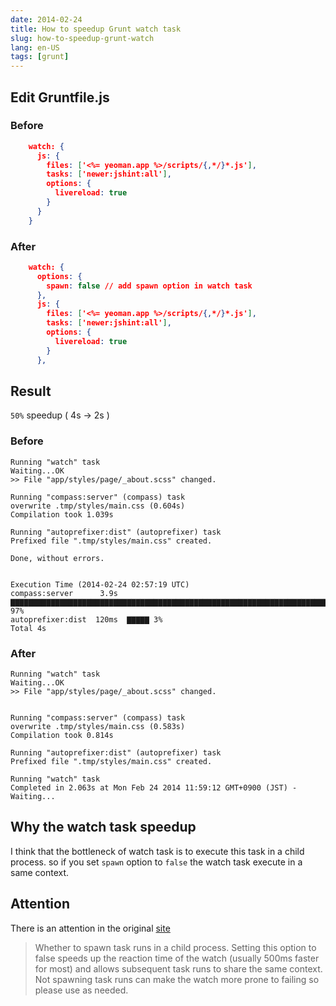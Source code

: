 ```yaml
---
date: 2014-02-24
title: How to speedup Grunt watch task
slug: how-to-speedup-grunt-watch
lang: en-US
tags: [grunt]
---
```


## Edit Gruntfile.js

### Before

```json
    watch: {
      js: {
        files: ['<%= yeoman.app %>/scripts/{,*/}*.js'],
        tasks: ['newer:jshint:all'],
        options: {
          livereload: true
        }
      }
    }
```
### After

```json
    watch: {
      options: {
        spawn: false // add spawn option in watch task
      },
      js: {
        files: ['<%= yeoman.app %>/scripts/{,*/}*.js'],
        tasks: ['newer:jshint:all'],
        options: {
          livereload: true
        }
      },
```
## Result

`50%` speedup ( 4s -> 2s )

### Before

    Running "watch" task
    Waiting...OK
    >> File "app/styles/page/_about.scss" changed.

    Running "compass:server" (compass) task
    overwrite .tmp/styles/main.css (0.604s)
    Compilation took 1.039s

    Running "autoprefixer:dist" (autoprefixer) task
    Prefixed file ".tmp/styles/main.css" created.

    Done, without errors.


    Execution Time (2014-02-24 02:57:19 UTC)
    compass:server      3.9s  ▇▇▇▇▇▇▇▇▇▇▇▇▇▇▇▇▇▇▇▇▇▇▇▇▇▇▇▇▇▇▇▇▇▇▇▇▇▇▇▇▇▇▇▇▇▇▇▇▇▇▇▇▇▇▇▇▇▇▇▇▇▇▇▇▇▇▇▇▇▇▇▇▇▇▇▇▇▇▇▇▇▇▇▇▇▇▇▇▇▇▇▇▇▇▇▇▇▇▇▇▇▇▇▇▇▇▇▇▇▇▇▇▇▇▇▇▇▇▇▇▇▇▇▇▇▇▇▇▇▇▇▇▇▇▇▇▇▇▇▇▇▇▇▇▇▇▇▇▇▇▇▇▇▇▇▇▇▇▇▇▇ 97%
    autoprefixer:dist  120ms  ▇▇▇▇▇ 3%
    Total 4s

### After

    Running "watch" task
    Waiting...OK
    >> File "app/styles/page/_about.scss" changed.


    Running "compass:server" (compass) task
    overwrite .tmp/styles/main.css (0.583s)
    Compilation took 0.814s

    Running "autoprefixer:dist" (autoprefixer) task
    Prefixed file ".tmp/styles/main.css" created.

    Running "watch" task
    Completed in 2.063s at Mon Feb 24 2014 11:59:12 GMT+0900 (JST) - Waiting...

## Why the watch task speedup

I think that the bottleneck of watch task is to execute this task in a child process. so if you set `spawn` option to `false` the watch task execute in a same context.

## Attention

There is an attention in the original [site](https://github.com/gruntjs/grunt-contrib-watch)

> Whether to spawn task runs in a child process. Setting this option to false speeds up the reaction time of the watch (usually 500ms faster for most) and allows subsequent task runs to share the same context. Not spawning task runs can make the watch more prone to failing so please use as needed.
